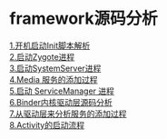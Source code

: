 # framework源码分析
[1.开机启动Init脚本解析](https://github.com/TF27674569/Other-Data/blob/master/md/1.%E5%BC%80%E6%9C%BA%E5%90%AF%E5%8A%A8Init%E8%84%9A%E6%9C%AC%E8%A7%A3%E6%9E%90.md)</br>
[2.启动Zygote进程](https://github.com/TF27674569/Other-Data/blob/master/md/2.%E5%90%AF%E5%8A%A8Zygote%E8%BF%9B%E7%A8%8B.md)</br>
[3.启动SystemServer进程](https://github.com/TF27674569/Other-Data/blob/master/md/3.%E5%90%AF%E5%8A%A8SystemServer%E8%BF%9B%E7%A8%8B.md)</br>
[4.Media 服务的添加过程](https://github.com/TF27674569/Other-Data/blob/master/md/4.Media%20%E6%9C%8D%E5%8A%A1%E7%9A%84%E6%B7%BB%E5%8A%A0%E8%BF%87%E7%A8%8B.md)</br>
[5.启动 ServiceManager 进程](https://github.com/TF27674569/Other-Data/blob/master/md/5.%E5%90%AF%E5%8A%A8%20ServiceManager%20%E8%BF%9B%E7%A8%8B.md)</br>
[6.Binder内核驱动层源码分析](https://github.com/TF27674569/Other-Data/blob/master/md/6.Binder%E5%86%85%E6%A0%B8%E9%A9%B1%E5%8A%A8%E5%B1%82%E6%BA%90%E7%A0%81%E5%88%86%E6%9E%90.md)</br>
[7.从驱动层来分析服务的添加过程](https://github.com/TF27674569/Other-Data/blob/master/md/7.%E4%BB%8E%E9%A9%B1%E5%8A%A8%E5%B1%82%E6%9D%A5%E5%88%86%E6%9E%90%E6%9C%8D%E5%8A%A1%E7%9A%84%E6%B7%BB%E5%8A%A0%E8%BF%87%E7%A8%8B.md)</br>
[8.Activity的启动流程](https://github.com/TF27674569/Other-Data/blob/master/md/8.Activity%E7%9A%84%E5%90%AF%E5%8A%A8%E6%B5%81%E7%A8%8B.md)</br>
